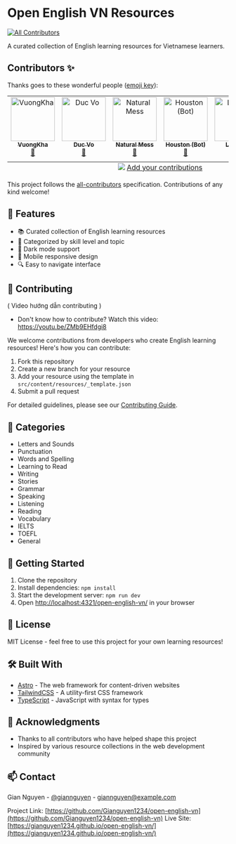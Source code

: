 # Open English VN Resources
<!-- ALL-CONTRIBUTORS-BADGE:START - Do not remove or modify this section -->
[![All Contributors](https://img.shields.io/badge/all_contributors-6-orange.svg?style=flat-square)](#contributors-)
<!-- ALL-CONTRIBUTORS-BADGE:END -->

A curated collection of English learning resources for Vietnamese learners.

## Contributors ✨

Thanks goes to these wonderful people ([emoji key](https://allcontributors.org/docs/en/emoji-key)):

<!-- ALL-CONTRIBUTORS-LIST:START - Do not remove or modify this section -->
<!-- prettier-ignore-start -->
<!-- markdownlint-disable -->
<table>
  <tbody>
    <tr>
      <td align="center" valign="top" width="14.28%"><a href="https://github.com/VuongKha"><img src="https://avatars.githubusercontent.com/u/182387157?v=4?s=100" width="100px;" alt="VuongKha"/><br /><sub><b>VuongKha</b></sub></a><br /><a href="#data-VuongKha" title="Data">🔣</a></td>
      <td align="center" valign="top" width="14.28%"><a href="https://www.linkedin.com/in/vovanduc"><img src="https://avatars.githubusercontent.com/u/3851842?v=4?s=100" width="100px;" alt="Duc Vo"/><br /><sub><b>Duc Vo</b></sub></a><br /><a href="#data-vovanduc" title="Data">🔣</a></td>
      <td align="center" valign="top" width="14.28%"><a href="https://github.com/natural-mess"><img src="https://avatars.githubusercontent.com/u/37369211?v=4?s=100" width="100px;" alt="Natural Mess"/><br /><sub><b>Natural Mess</b></sub></a><br /><a href="#data-natural-mess" title="Data">🔣</a></td>
      <td align="center" valign="top" width="14.28%"><a href="https://astro.build/"><img src="https://avatars.githubusercontent.com/u/108291165?v=4?s=100" width="100px;" alt="Houston (Bot)"/><br /><sub><b>Houston (Bot)</b></sub></a><br /><a href="#data-astrobot-houston" title="Data">🔣</a></td>
      <td align="center" valign="top" width="14.28%"><a href="https://github.com/Lupu29"><img src="https://avatars.githubusercontent.com/u/182874747?v=4?s=100" width="100px;" alt="Lupu29"/><br /><sub><b>Lupu29</b></sub></a><br /><a href="#data-Lupu29" title="Data">🔣</a></td>
      <td align="center" valign="top" width="14.28%"><a href="https://harrypage.hashnode.dev/"><img src="https://avatars.githubusercontent.com/u/112406680?v=4?s=100" width="100px;" alt="Holy_Dev"/><br /><sub><b>Holy_Dev</b></sub></a><br /><a href="https://github.com/Gianguyen1234/open-english-vn/commits?author=Gianguyen1234" title="Code">💻</a></td>
    </tr>
  </tbody>
  <tfoot>
    <tr>
      <td align="center" size="13px" colspan="7">
        <img src="https://raw.githubusercontent.com/all-contributors/all-contributors-cli/1b8533af435da9854653492b1327a23a4dbd0a10/assets/logo-small.svg">
          <a href="https://all-contributors.js.org/docs/en/bot/usage">Add your contributions</a>
        </img>
      </td>
    </tr>
  </tfoot>
</table>

<!-- markdownlint-restore -->
<!-- prettier-ignore-end -->

<!-- ALL-CONTRIBUTORS-LIST:END -->

This project follows the [all-contributors](https://github.com/all-contributors/all-contributors) specification. Contributions of any kind welcome!

## 🌟 Features

- 📚 Curated collection of English learning resources
- 🎯 Categorized by skill level and topic
- 🌙 Dark mode support
- 📱 Mobile responsive design
- 🔍 Easy to navigate interface

## 🤝 Contributing
( Video hướng dẫn contributing )
- Don't know how to contribute? Watch this video: https://youtu.be/ZMb9EHfdgi8
  
We welcome contributions from developers who create English learning resources! Here's how you can contribute:

1. Fork this repository
2. Create a new branch for your resource
3. Add your resource using the template in `src/content/resources/_template.json`
4. Submit a pull request

For detailed guidelines, please see our [Contributing Guide](CONTRIBUTING.md).

## 📖 Categories  

- Letters and Sounds  
- Punctuation  
- Words and Spelling  
- Learning to Read  
- Writing  
- Stories  
- Grammar  
- Speaking  
- Listening  
- Reading  
- Vocabulary  
- IELTS  
- TOEFL  
- General  

## 🚀 Getting Started

1. Clone the repository
2. Install dependencies: `npm install`
3. Start the development server: `npm run dev`
4. Open [http://localhost:4321/open-english-vn/](http://localhost:4321/open-english-vn/) in your browser

## 📝 License

MIT License - feel free to use this project for your own learning resources!

## 🛠️ Built With

- [Astro](https://astro.build) - The web framework for content-driven websites
- [TailwindCSS](https://tailwindcss.com) - A utility-first CSS framework
- [TypeScript](https://www.typescriptlang.org) - JavaScript with syntax for types

## 🙏 Acknowledgments

- Thanks to all contributors who have helped shape this project
- Inspired by various resource collections in the web development community


## 📫 Contact

Gian Nguyen - [@giannguyen](https://twitter.com/giannguyen) - giannguyen@example.com

Project Link: [https://github.com/Gianguyen1234/open-english-vn](https://github.com/Gianguyen1234/open-english-vn)
Live Site: [https://gianguyen1234.github.io/open-english-vn/](https://gianguyen1234.github.io/open-english-vn/)
